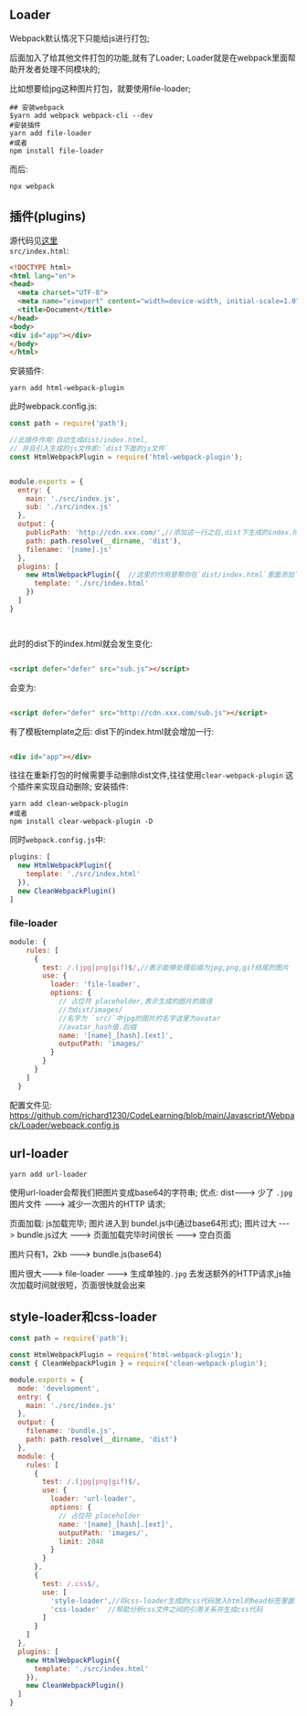 ## Loader

Webpack默认情况下只能给js进行打包;

后面加入了给其他文件打包的功能,就有了Loader; Loader就是在webpack里面帮助开发者处理不同模块的;

比如想要给jpg这种图片打包，就要使用file-loader;


```shell
## 安装webpack
$yarn add webpack webpack-cli --dev
#安装插件
yarn add file-loader
#或者
npm install file-loader
```

而后:

```shell
npx webpack
```

## 插件(plugins)

源代码见[这里](https://github.com/richard1230/CodeLearning/tree/main/Javascript/Webpack/entry-and-output) <br>
`src/index.html`:

```html
<!DOCTYPE html>
<html lang="en">
<head>
  <meta charset="UTF-8">
  <meta name="viewport" content="width=device-width, initial-scale=1.0">
  <title>Document</title>
</head>
<body>
<div id="app"></div>
</body>
</html>
```

安装插件:

```shell
yarn add html-webpack-plugin
```

此时webpack.config.js:

```javascript
const path = require('path');

//此插件作用:自动生成dist/index.html,
// 并且引入生成的js文件即:`dist下面的js文件`
const HtmlWebpackPlugin = require('html-webpack-plugin');


module.exports = {
  entry: {
    main: './src/index.js',
    sub: './src/index.js'
  },
  output: {
    publicPath: 'http://cdn.xxx.com/',//添加这一行之后,dist下生成的index.html里面的src就会补全url
    path: path.resolve(__dirname, 'dist'),
    filename: '[name].js'
  },
  plugins: [
    new HtmlWebpackPlugin({  //这里的作用是帮你在`dist/index.html`里面添加`/src/index.html`里面的一行
      template: './src/index.html'
    })
  ]
}




```

此时的dist下的index.html就会发生变化:

```html

<script defer="defer" src="sub.js"></script>

```

会变为:

```html

<script defer="defer" src="http://cdn.xxx.com/sub.js"></script>
```

有了模板template之后:
dist下的index.html就会增加一行:

```html

<div id="app"></div>
```

往往在重新打包的时候需要手动删除dist文件,往往使用`clear-webpack-plugin`
这个插件来实现自动删除; 安装插件:

```shell
yarn add clean-webpack-plugin
#或者 
npm install clear-webpack-plugin -D
```

同时`webpack.config.js`中:

```javascript
plugins: [
  new HtmlWebpackPlugin({
    template: './src/index.html'
  }),
  new CleanWebpackPlugin()
]
```

### file-loader

```javascript
module: {
    rules: [
      {
        test: /.(jpg|png|gif)$/,//表示能够处理后缀为jpg,png,gif结尾的图片
        use: {
          loader: 'file-loader',
          options: {
            // 占位符 placeholder,表示生成的图片的路径
            //为dist/images/
            //名字为 `src/`中jpg的图片的名字这里为avatar
            //avatar_hash值.后缀
            name: '[name]_[hash].[ext]',
            outputPath: 'images/'
          }
        }
      }
    ]
  }
```
配置文件见:
https://github.com/richard1230/CodeLearning/blob/main/Javascript/Webpack/Loader/webpack.config.js


## url-loader

```shell
yarn add url-loader
```
使用url-loader会帮我们把图片变成base64的字符串;
优点:
dist---> 少了 `.jpg` 图片文件 --->  减少一次图片的HTTP 请求;

页面加载: js加载完毕;
图片进入到 bundel.js中(通过base64形式);
图片过大 ---> bundle.js过大 ---> 页面加载完毕时间很长  --->  空白页面

图片只有1，2kb --->  bundle.js(base64)

图片很大---> file-loader ---> 生成单独的`.jpg`
去发送额外的HTTP请求,js抽次加载时间就很短，页面很快就会出来


## style-loader和css-loader
```javascript
const path = require('path');

const HtmlWebpackPlugin = require('html-webpack-plugin');
const { CleanWebpackPlugin } = require('clean-webpack-plugin');

module.exports = {
  mode: 'development',
  entry: {
    main: './src/index.js'
  },
  output: {
    filename: 'bundle.js',
    path: path.resolve(__dirname, 'dist')
  },
  module: {
    rules: [
      {
        test: /.(jpg|png|gif)$/,
        use: {
          loader: 'url-loader',
          options: {
            // 占位符 placeholder
            name: '[name]_[hash].[ext]',
            outputPath: 'images/',
            limit: 2048
          }
        }
      },
      {
        test: /.css$/,
        use: [
          'style-loader',//将css-loader生成的css代码放入html的head标签里面
          'css-loader'  //帮助分析css文件之间的引用关系并生成css代码
        ]
      }
    ]
  },
  plugins: [
    new HtmlWebpackPlugin({
      template: './src/index.html'
    }),
    new CleanWebpackPlugin()
  ]
}
```

